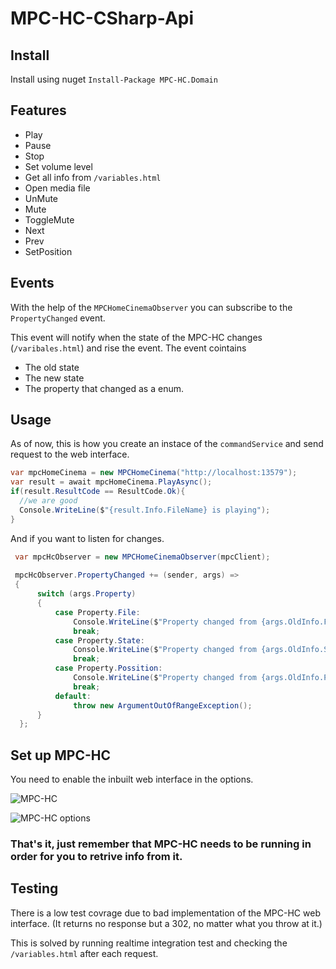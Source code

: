 # MPC-HC-CSharp-Api

## Install
Install using nuget
`Install-Package MPC-HC.Domain`

## Features
* Play
* Pause
* Stop
* Set volume level
* Get all info from `/variables.html`
* Open media file
* UnMute
* Mute
* ToggleMute
* Next
* Prev
* SetPosition

## Events
With the help of the `MPCHomeCinemaObserver` you can subscribe to the `PropertyChanged` event.

This event will notify when the state of the MPC-HC changes (`/varibales.html`) and rise the event.
The event cointains
* The old state
* The new state
* The property that changed as a enum.


## Usage

As of now, this is how you create an instace of the `commandService` and send request to the web interface.

```csharp
var mpcHomeCinema = new MPCHomeCinema("http://localhost:13579");
var result = await mpcHomeCinema.PlayAsync();
if(result.ResultCode == ResultCode.Ok){
  //we are good
  Console.WriteLine($"{result.Info.FileName} is playing");
}
```

And if you want to listen for changes.

```csharp
 var mpcHcObserver = new MPCHomeCinemaObserver(mpcClient);
 
 mpcHcObserver.PropertyChanged += (sender, args) =>
 {
      switch (args.Property)
      {
          case Property.File:
              Console.WriteLine($"Property changed from {args.OldInfo.FileName}, -> {args.NewInfo.FileName}");
              break;
          case Property.State:
              Console.WriteLine($"Property changed from {args.OldInfo.State}, -> {args.NewInfo.State}");
              break;
          case Property.Possition:
              Console.WriteLine($"Property changed from {args.OldInfo.Position}, -> {args.NewInfo.Position}");
              break;
          default:
              throw new ArgumentOutOfRangeException();
      }
  };
```


## Set up MPC-HC

You need to enable the inbuilt web interface in the options.

![MPC-HC](https://i.gyazo.com/5f56efbb32a65d42cfce24a23d5db2ab.png)

![MPC-HC options](https://i.gyazo.com/f03dbfea5ff204b30cf92a4b80921b42.png)

### That's it, just remember that MPC-HC needs to be running in order for you to retrive info from it.

## Testing

There is a low test covrage due to bad implementation of the MPC-HC web interface. (It returns no response but a 302, no matter what you throw at it.)

This is solved by running realtime integration test and checking the `/variables.html` after each request.

